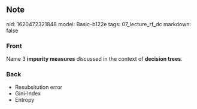 ## Note
nid: 1620472321848
model: Basic-b122e
tags: 07_lecture_rf_dc
markdown: false

### Front
Name 3 <b>impurity measures</b> discussed in the context of <b>decision trees</b>.

### Back
<div>
  <div>
    <ul>
      <li>Resubsitution error
      <li>Gini-Index
      <li>Entropy
    </ul>
  </div>
</div>
